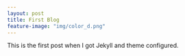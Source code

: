```yaml
---
layout: post
title: First Blog
feature-image: "img/color_d.png"
---
```


This is the first post when I got Jekyll and theme configured.
